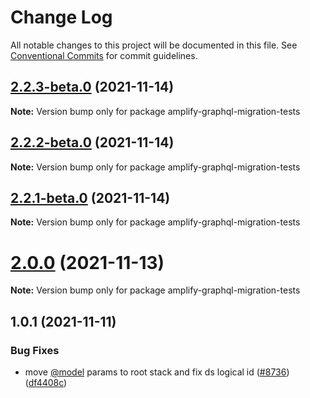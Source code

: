 # Change Log

All notable changes to this project will be documented in this file.
See [Conventional Commits](https://conventionalcommits.org) for commit guidelines.

## [2.2.3-beta.0](https://github.com/aws-amplify/amplify-cli/compare/amplify-graphql-migration-tests@2.2.2-beta.0...amplify-graphql-migration-tests@2.2.3-beta.0) (2021-11-14)

**Note:** Version bump only for package amplify-graphql-migration-tests





## [2.2.2-beta.0](https://github.com/aws-amplify/amplify-cli/compare/amplify-graphql-migration-tests@2.2.1-beta.0...amplify-graphql-migration-tests@2.2.2-beta.0) (2021-11-14)

**Note:** Version bump only for package amplify-graphql-migration-tests





## [2.2.1-beta.0](https://github.com/aws-amplify/amplify-cli/compare/amplify-graphql-migration-tests@1.0.1...amplify-graphql-migration-tests@2.2.1-beta.0) (2021-11-14)

**Note:** Version bump only for package amplify-graphql-migration-tests





# [2.0.0](https://github.com/aws-amplify/amplify-cli/compare/amplify-graphql-migration-tests@1.0.1...amplify-graphql-migration-tests@2.0.0) (2021-11-13)

**Note:** Version bump only for package amplify-graphql-migration-tests





## 1.0.1 (2021-11-11)


### Bug Fixes

* move [@model](https://github.com/model) params to root stack and fix ds logical id ([#8736](https://github.com/aws-amplify/amplify-cli/issues/8736)) ([df4408c](https://github.com/aws-amplify/amplify-cli/commit/df4408c4080949ddd638778df9ae20e763dd5824))
